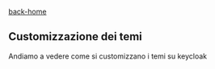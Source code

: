 [back-home](../README.md)

## Customizzazione dei temi

Andiamo a vedere come si customizzano i temi su keycloak
